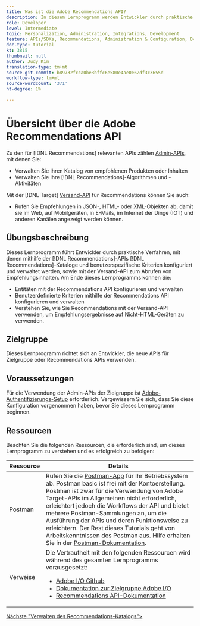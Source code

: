 ```yaml
---
title: Was ist die Adobe Recommendations API?
description: In diesem Lernprogramm werden Entwickler durch praktische Verfahren zur Konfiguration und Verwaltung von Recommendations-Katalogen und benutzerspezifischen Kriterien mit den Adobe Target Recommendations APIs sowie durch die Verwendung der Versand-API zum Abrufen von Empfehlungsinhalten begleitet.
role: Developer
level: Intermediate
topic: Personalization, Administration, Integrations, Development
feature: APIs/SDKs, Recommendations, Administration & Configuration, Overview
doc-type: tutorial
kt: 3815
thumbnail: null
author: Judy Kim
translation-type: tm+mt
source-git-commit: b89732fcca0be8bffc6e580e4ae0e62df3c3655d
workflow-type: tm+mt
source-wordcount: '371'
ht-degree: 1%

---
```



# Übersicht über die Adobe Recommendations API

Zu den für [!DNL Recommendations] relevanten APIs zählen [Admin-APIs](https://docs.adobe.com/content/help/en/target/using/apis/api-overview.html), mit denen Sie:

* Verwalten Sie Ihren Katalog von empfohlenen Produkten oder Inhalten
* Verwalten Sie Ihre [!DNL Recommendations]-Algorithmen und -Aktivitäten

Mit der [!DNL Target] [Versand-API](https://docs.adobe.com/content/help/en/target/using/apis/api-overview.html) für Recommendations können Sie auch:

* Rufen Sie Empfehlungen in JSON-, HTML- oder XML-Objekten ab, damit sie im Web, auf Mobilgeräten, in E-Mails, im Internet der Dinge (IOT) und anderen Kanälen angezeigt werden können.

## Übungsbeschreibung

Dieses Lernprogramm führt Entwickler durch praktische Verfahren, mit denen mithilfe der [!DNL Recommendations]-APIs [!DNL Recommendations]-Kataloge und benutzerspezifische Kriterien konfiguriert und verwaltet werden, sowie mit der Versand-API zum Abrufen von Empfehlungsinhalten. Am Ende dieses Lernprogramms können Sie:

* Entitäten mit der Recommendations API konfigurieren und verwalten
* Benutzerdefinierte Kriterien mithilfe der Recommendations API konfigurieren und verwalten
* Verstehen Sie, wie Sie Recommendations mit der Versand-API verwenden, um Empfehlungsergebnisse auf Nicht-HTML-Geräten zu verwenden.

## Zielgruppe

Dieses Lernprogramm richtet sich an Entwickler, die neue APIs für Zielgruppe oder Recommendations APIs verwenden.

## Voraussetzungen

Für die Verwendung der Admin-APIs der Zielgruppe ist [Adobe-Authentifizierungs-Setup](../apis/configure-io-target-integration.md) erforderlich. Vergewissern Sie sich, dass Sie diese Konfiguration vorgenommen haben, bevor Sie dieses Lernprogramm beginnen.

## Ressourcen

Beachten Sie die folgenden Ressourcen, die erforderlich sind, um dieses Lernprogramm zu verstehen und es erfolgreich zu befolgen:

| Ressource | Details |
| --- | --- |
| Postman | Rufen Sie die [Postman-App](https://www.postman.com/downloads/) für Ihr Betriebssystem ab. Postman basic ist frei mit der Kontoerstellung. Postman ist zwar für die Verwendung von Adobe Target-APIs im Allgemeinen nicht erforderlich, erleichtert jedoch die Workflows der API und bietet mehrere Postman-Sammlungen an, um die Ausführung der APIs und deren Funktionsweise zu erleichtern. Der Rest dieses Tutorials geht von Arbeitskenntnissen des Postman aus. Hilfe erhalten Sie in der [Postman-Dokumentation](https://learning.getpostman.com/). |
| Verweise | Die Vertrautheit mit den folgenden Ressourcen wird während des gesamten Lernprogramms vorausgesetzt:<UL><li>[Adobe I/O Github](https://github.com/adobeio)</li><li>[Dokumentation zur Zielgruppe Adobe I/O](https://developers.adobetarget.com/api/#introduction)</li><li>[Recommendations API-Dokumentation](https://developers.adobetarget.com/api/recommendations/)</li></ul> |

[Nächste &quot;Verwalten des Recommendations-Katalogs&quot;>](manage-catalog.md)
